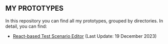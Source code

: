 MY PROTOTYPES
--
In this repository you can find all my prototypes, grouped by directories. 
In detail, you can find:
- [React-based Test Scenario Editor](https://yesamer.github.io/prototypes/scesim-editor/) (Last Update: 19 December 2023)
